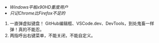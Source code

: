 - *Windows平板x90HD重度用户*
- *只记Chrome比Firefox不足的*

1. 一直弹虚拟键盘！
GitHub编辑框、VSCode.dev、DevTools，到处鬼畜一样弹！真的不能忍。
2. 两指呼出右键菜单，不能关闭，不能自定义。
